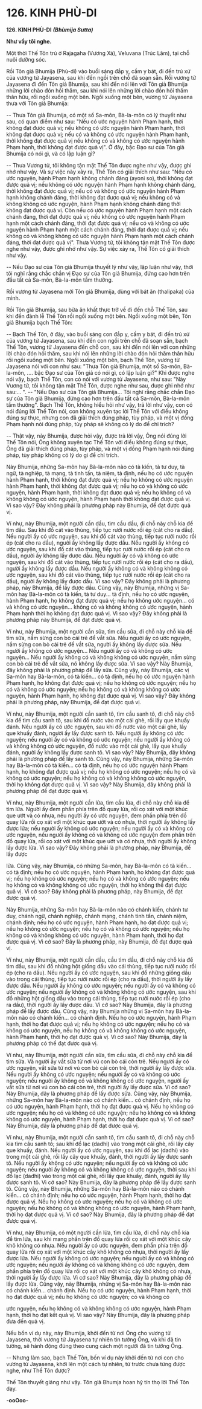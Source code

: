 # 126. KINH PHÙ-DI

**126. KINH PHÙ-DI**
***(Bhùmija Sutta)***

**Như vầy tôi nghe.**

Một thời Thế Tôn trú ở Rajagaha (Vương Xá), Veluvana (Trúc Lâm), tại chỗ nuôi dưỡng sóc.

Rồi Tôn giả Bhumija (Phù-di) vào buổi sáng đắp y, cầm y bát, đi đến trú xứ của vương tử Jayasena, sau
khi đến ngồi trên chỗ đã soạn sẵn. Rồi vương tử Jayasena đi đến Tôn giả Bhumija, sau khi đến nói lên
với Tôn giả Bhumija những lời chào đón hỏi thăm, sau khi nói lên những lời chào đón hỏi thăm thân
hữu, rồi ngồi xuống một bên. Ngồi xuống một bên, vương tử Jayasena thưa với Tôn giả Bhumija:

-- Thưa Tôn giả Bhumija, có một số Sa-môn, Bà-la-môn có lý thuyết như sau, có quan điểm như sau:
"Nếu có ước nguyện hành Phạm hạnh, thời không đạt được quả vị; nếu không có ước nguyện hành
Phạm hạnh, thời không đạt được quả vị; nếu có và không có ước nguyện hành Phạm hạnh, thời không
đạt được quả vị nếu không có và không có ước nguyện hành Phạm hạnh, thời không đạt được quả vị". Ở
đây, bậc Ðạo sư của Tôn giả Bhumija có nói gì, và có lập luận gì?

-- Thưa Vương tử, tôi không tận mặt Thế Tôn được nghe như vậy, được ghi nhớ như vậy. Và sự việc
này xảy ra, Thế Tôn có giải thích như sau: "Nếu có ước nguyện, hành Phạm hạnh không chánh đáng
(ayoni so), thời không đạt được quả vị; nếu không có ước nguyện hành Phạm hạnh không chánh đáng,
thời không đạt được quả vị; nếu có và không có ước nguyện hành Phạm hạnh không chánh đáng, thời
không đạt được quả vị; nếu không có và không không có ước nguyện, hành Phạm hạnh không chánh
đáng thời không đạt được quả vị. Còn nếu có ước nguyện hành Phạm hạnh một cách chánh đáng, thời
đạt được quả vị; nếu không có ước nguyện hành Phạm hạnh một cách chánh đáng, thời đạt được quả vị;
nếu có và không có ước nguyện hành Phạm hạnh một cách chánh đáng, thời đạt được quả vị; nếu không
có và không không có ước nguyện hành Phạm hạnh một cách chánh đáng, thời đạt được quả vị". Thưa
Vương tử, tôi không tận mặt Thế Tôn được nghe như vậy, được ghi nhớ như vậy. Sự việc xảy ra, Thế
Tôn có giải thích như vậy.

-- Nếu Ðạo sư của Tôn giả Bhumija thuyết lý như vậy, lập luận như vậy, thời tôi nghĩ rằng chắc chắn vị
Ðạo sư của Tôn giả Bhumija, đứng cao hơn trên đầu tất cả Sa-môn, Bà-la-môn tầm thường.

Rồi vương tử Jayasena mời Tôn giả Bhumija, dùng với bát ăn (thalipaka) của mình.

Rồi Tôn giả Bhumija, sau bữa ăn khất thực trở về đi đến chỗ Thế Tôn, sau khi đến đảnh lễ Thế Tôn rồi
ngồi xuống một bên. Ngồi xuống một bên, Tôn giả Bhumija bạch Thế Tôn:

-- Bạch Thế Tôn, ở đây, vào buổi sáng con đắp y, cầm y bát, đi đến trú xứ của vương tử Jayasena, sau
khi đến con ngồi trên chỗ đã soạn sẵn, bạch Thế Tôn, vương tử Jayasena đến chỗ con, sau khi đến nói
lên với con những lời chào đón hỏi thăm, sau khi nói lên những lời chào đón hỏi thăm thân hữu rồi ngồi
xuống một bên. Ngồi xuống một bên, bạch Thế Tôn, vương tử Jayasena nói với con như sau: "Thưa Tôn
giả Bhumija, một số Sa-môn, Bà-la-môn, .... bậc Ðạo sư của Tôn giả có nói gì, có lập luận gì?" Khi được
nghe nói vậy, bạch Thế Tôn, con có nói với vương tử Jayasena, như sau: "Này Vương tử, tôi không tận
mặt Thế Tôn, được nghe như sau, được ghi nhớ như sau:... ". -- "Nếu Ðạo sư của Tôn giả Bhumija... Tôi
nghĩ rằng chắc chắn Ðạo sư của Tôn giả Bhumija, đứng cao hơn trên đầu tất cả Sa-môn, Bà-la-môn tầm
thường". Bạch Thế Tôn, không hiểu hỏi như vậy, trả lời như vậy, con có nói đúng lời Thế Tôn nói, con
không xuyên tạc lời Thế Tôn với điều không đúng sự thực, nhưng con đã giải thích đúng pháp, tùy pháp,
và một vị đồng Phạm hạnh nói đúng pháp, tùy pháp sẽ không có lý do để chỉ trích?

-- Thật vậy, này Bhumija, được hỏi vậy, được trả lời vậy, Ông nói đúng lời Thế Tôn nói, Ông không
xuyên tạc Thế Tôn với điều không đúng sự thực, Ông đã giải thích đúng pháp, tùy pháp, và một vị đồng
Phạm hạnh nói đúng pháp, tùy pháp không có lý do gì để chỉ trích.

Này Bhumija, những Sa-môn hay Bà-la-môn nào có tà kiến, tà tư duy, tà ngữ, tà nghiệp, tà mạng, tà tinh
tấn, tà niệm, tà định, nếu họ có ước nguyện hành Phạm hạnh, thời không đạt được quả vị; nếu họ không
có ước nguyện hành Phạm hạnh, thời không đạt được quả vị; nếu họ có và không có ước nguyện, hành
Phạm hạnh, thời không đạt được quả vị; nếu họ không có và không không có ước nguyện, hành Phạm
hạnh thời không đạt được quả vị. Vì sao vậy? Ðây không phải là phương pháp này Bhumija, để đạt được
quả vị.

Ví như, này Bhumija, một người cần dầu, tìm cầu dầu, đi chỗ này chỗ kia để tìm dầu. Sau khi đổ cát vào
thùng, tiếp tục rưới nước rồi ép (cát cho ra dầu). Nếu người ấy có ước nguyện, sau khi đổ cát vào thùng,
tiếp tục rưới nước rồi ép (cát cho ra dầu), người ấy không lấy được dầu. Nếu người ấy không có ước
nguyện, sau khi đổ cát vào thùng, tiếp tục rưới nước rồi ép (cát cho ra dầu), người ấy không lấy được
dầu. Nếu người ấy có và không có ước nguyện, sau khi đổ cát vào thùng, tiếp tục rưới nước rồi ép (cát
cho ra dầu), người ấy không lấy được dầu. Nếu người ấy không có và không không có ước nguyện, sau
khi đổ cát vào thùng, tiếp tục rưới nước rồi ép (cát cho ra dầu), người ấy không lấy được dầu. Vì sao
vậy? Ðây không phải là phương pháp, này Bhumija, để lấy được dầu. Cũng vậy, này Bhumija, những vị
Sa-môn hay Bà-la-môn có tà kiến, tà tư duy... tà định, nếu họ có ước nguyện, hành Phạm hạnh, họ
không đạt được quả vị; nếu họ không ước nguyện... có và không có ước nguyện... không có và không
không có ước nguyện, hành Phạm hạnh thời họ không đạt được quả vị. Vì sao vậy? Ðây không phải là
phương pháp này Bhumija, để đạt được quả vị.

Ví như, này Bhumija, một người cần sữa, tìm cầu sữa, đi chỗ này chỗ kia để tìm sữa, nắm sừng con bò
cái trẻ để vắt sữa. Nếu người ấy có ước nguyện, nắm sừng con bò cái trẻ để vắt sữa, người ấy không lấy
được sữa. Nếu người ấy không có ước nguyện... Nếu người ấy có và không có ước nguyện... Nếu người
ấy không có và không không có ước nguyện, nắm sừng con bò cái trẻ để vắt sữa, nó không lấy được sữa.
Vì sao vậy? Này Bhumija, đây không phải là phương pháp để lấy sữa. Cũng vậy, này Bhumija, các vị
Sa-môn hay Bà-la-môn, có tà kiến... có tà định, nếu họ có ước nguyện hành Phạm hạnh, họ không đạt
được quả vị; nếu họ không có ước nguyện; nếu họ có và không có ước nguyện; nếu họ không có và
không không có ước nguyện, hành Phạm hạnh, họ không đạt được quả vị. Vì sao vậy? Ðây không phải
là phương pháp, này Bhumija, để đạt được quả vị.

Ví như, này Bhumija, một người cần sanh tô, tìm cầu sanh tô, đi chỗ này chỗ kia để tìm cầu sanh tô, sau
khi đổ nước vào một cái ghè, rồi lấy que khuấy đánh. Nếu người ấy có ước nguyện, sau khi đổ nước vào
một cái ghè, lấy que khuấy đánh, người ấy lấy được sanh tô. Nếu người ấy không có ước nguyện; nếu
người ấy có và không có ước nguyện; nếu người ấy không có và không không có ước nguyện, đổ nước
vào một cái ghè, lấy que khuấy đánh, người ấy không lấy được sanh tô. Vì sao vậy? Này Bhumija, đây
không phải là phương pháp để lấy sanh tô. Cũng vậy, này Bhumija, những Sa-môn hay Bà-la-môn có tà
kiến... có tà định, nếu họ có ước nguyện hành Phạm hạnh, họ không đạt được quả vị; nếu họ không có
ước nguyện; nếu họ có và không có ước nguyện; nếu họ không có và không không có ước nguyện, thời
họ không đạt được quả vị. Vì sao vậy? Này Bhumija, đây không phải là phương pháp để đạt được quả
vị.

Ví như, này Bhumija, một người cần lửa, tìm cầu lửa, đi chỗ này chỗ kia để tìm lửa. Người ấy đem phần
phía trên đồ quay lửa, rồi cọ xát với một khúc que ướt và có nhựa, nếu người ấy có ước nguyện, đem
phần phía trên đồ quay lửa rồi cọ xát với một khúc que ướt và có nhựa, thời người ấy không lấy được
lửa; nếu người ấy không có ước nguyện; nếu người ấy có và không có ước nguyện, nếu người ấy không
có và không có ước nguyện đem phần trên đồ quay lửa, rồi cọ xát với một khúc que ướt và có nhựa, thời
người ấy không lấy được lửa. Vì sao vậy? Ðây không phải là phương pháp, này Bhumija, để lấy được

lửa. Cũng vậy, này Bhumija, có những Sa-môn, hay Bà-la-môn có tà kiến... có tà định; nếu họ có ước
nguyện, hành Phạm hạnh, họ không đạt được quả vị; nếu họ không có ước nguyện; nếu họ có và không
có ước nguyện; nếu họ không có và không không có ước nguyện, thời họ không thể đạt được quả vị. Vì
cớ sao? Ðây không phải là phương pháp, này Bhumija, để đạt được quả vị.

Này Bhumija, những Sa-môn hay Bà-la-môn nào có chánh kiến, chánh tư duy, chánh ngữ, chánh nghiệp,
chánh mạng, chánh tinh tấn, chánh niệm, chánh định; nếu họ có ước nguyện, hành Phạm hạnh, họ đạt
được quả vị; nếu họ không có ước nguyện; nếu họ có và không có ước nguyện; nếu họ không có và
không không có ước nguyện, hành Phạm hạnh, thời họ đạt được quả vị. Vì cớ sao? Ðây là phương pháp,
này Bhumija, để đạt được quả vị.

Ví như, này Bhumija, một người cần dầu, cầu tìm dầu, đi chỗ này chỗ kia để tìm dầu, sau khi đổ những
hột giống dầu vào cái thùng, tiếp tục rưới nước rồi ép (cho ra dầu). Nếu người ấy có ước nguyện, sau khi
đổ những giống dầu vào trong cái thùng, tiếp tục rưới nước rồi ép (cho ra dầu), thời người ấy lấy được
dầu. Nếu người ấy không có ước nguyện; nếu người ấy có và không có ước nguyện; nếu người ấy không
có và không không có ước nguyện, sau khi đổ những hột giống dầu vào trong cái thùng, tiếp tục rưới
nước rồi ép (cho ra dầu), thời người ấy lấy được dầu. Vì cớ sao? Này Bhumija, đây là phương pháp để
lấy được dầu. Cũng vậy, này Bhumija những vị Sa-môn hay Bà-la-môn nào có chánh kiến... có chánh
định. Nếu họ có ước nguyện, hành Phạm hạnh, thời họ đạt được quả vị; nếu họ không có ước nguyện;
nếu họ có và không có ước nguyện, nếu họ không có và không không có ước nguyện, hành Phạm hạnh,
thời họ đạt được quả vị. Vì cớ sao? Này Bhumija, đây là phương pháp có thể đạt được quả vị.

Ví như, này Bhumija, một người cần sữa, tìm cầu sữa, đi chỗ này chỗ kia để tìm sữa. Và người ấy vắt
sữa từ nơi vú con bò cái còn trẻ. Nếu người ấy có ước nguyện, vắt sữa từ nơi vú con bò cái còn trẻ, thời
người ấy lấy được sữa. Nếu người ấy không có ước nguyện; nếu người ấy có và không có ước nguyện;
nếu người ấy không có và không không có ước nguyện, người ấy vắt sữa từ nơi vú con bò cái còn trẻ,
thời người ấy lấy được sữa. Vì cớ sao? Này Bhumija, đây là phương pháp để lấy được sữa. Cũng vậy,
này Bhumija, những Sa-môn hay Bà-la-môn nào có chánh kiến... có chánh định, nếu họ có ước nguyện,
hành Phạm hạnh, thời họ đạt được quả vị. Nếu họ không có ước nguyện; nếu họ có và không có ước
nguyện; nếu họ không có và không không có ước nguyện, hành Phạm hạnh, thời họ đạt được quả vị. Vì
cớ sao? Này Bhumija, đây là phương pháp để đạt được quả vị.

Ví như, này Bhumija, một người cần sanh tô, tìm cầu sanh tô, đi chỗ này chỗ kia tìm cầu sanh tô; sau khi
đổ lạc (dadhi) vào trong một cái ghè, rồi lấy cây que khuấy, đánh. Nếu người ấy có ước nguyện, sau khi
đổ lạc (dadhi) vào trong một cái ghè, rồi lấy cây que khuấy, đánh, thời người ấy lấy được sanh tô. Nếu
người ấy không có ước nguyện; nếu người ấy có và không có ước nguyện; nếu người ấy không có và
không không có ước nguyện, thời sau khi đổ lạc (dadhi) vào trong một cái ghè, rồi lấy que khuấy, đánh,
người ấy lấy được sanh tô. Vì cớ sao? Này Bhumija, đây là phương pháp để lấy được sanh tô. Cũng vậy,
này Bhumija, những Sa-môn hay Bà-la-môn nào có chánh kiến... có chánh định; nếu họ có ước nguyện,
hành Phạm hạnh, thời họ đạt được quả vị. Nếu họ không có ước nguyện; nếu họ có và không có ước
nguyện; nếu họ không có và không không có ước nguyện, hành Phạm hạnh, thời họ đạt được quả vị. Vì
cớ sao? Này Bhumija, đây là phương pháp để đạt được quả vị.

Ví như, này Bhumija, có một người cần lửa, tìm cầu lửa, đi chỗ này chỗ kia để tìm lửa, sau khi mang
phần trên đồ quay lửa rồi cọ xát với một khúc cây khô không có nhựa. Nếu người ấy có ước nguyện,
đem phần phía trên đồ quay lửa rồi cọ xát với một khúc cây khô không có nhựa, thời người ấy lấy được
lửa. Nếu người ấy không có ước nguyện; nếu người ấy có và không có ước nguyện; nếu người ấy không
có và không không có ước nguyện, đem phần phía trên đồ quay lửa rồi cọ xát với một khúc cây khô
không có nhựa, thời người ấy lấy được lửa. Vì cớ sao? Này Bhumija, đây là phương pháp để lấy được
lửa. Cũng vậy, này Bhumija, những vị Sa-môn hay Bà-la-môn nào có chánh kiến... chánh định. Nếu họ
có ước nguyện, hành Phạm hạnh, thời họ đạt được quả vị; nếu họ không có ước nguyện; có và không có

ước nguyện, nếu họ không có và không không có ước nguyện, hành Phạm hạnh, thời họ đạt kết quả vị.
Vì sao vậy? Này Bhumija, đây là phương pháp đưa đến quả vị.

Nếu bốn ví dụ này, này Bhumija, khởi đến từ nơi Ông cho vương tử Jayasena, thời vương tử Jayasena tự
nhiên tin tưởng Ông, và khi đã tin tưởng, sẽ hành động đúng theo cung cách một người đã tin tưởng
Ông.

-- Nhưng làm sao, bạch Thế Tôn, bốn ví dụ này khởi đến từ nơi con cho vương tử Jayasena, khởi lên
một cách tự nhiên, từ trước chưa từng được nghe, như Thế Tôn được?

Thế Tôn thuyết giảng như vậy. Tôn giả Bhumja hoan hỷ tín thọ lời Thế Tôn dạy.

**-ooOoo-**

